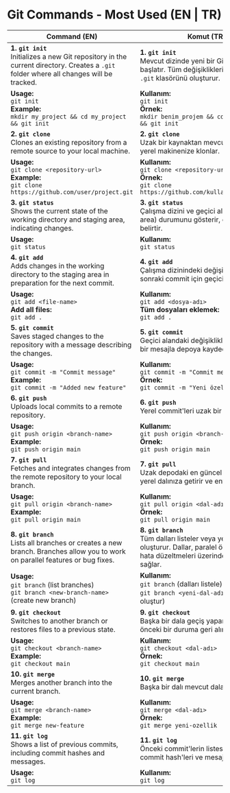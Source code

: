# Git Commands - Most Used (EN | TR)

| **Command (EN)** | **Komut (TR)** |
|------------------|----------------|
| **1. `git init`**<br>Initializes a new Git repository in the current directory. Creates a `.git` folder where all changes will be tracked. | **1. `git init`**<br>Mevcut dizinde yeni bir Git deposu başlatır. Tüm değişikliklerin izleneceği `.git` klasörünü oluşturur. |
| **Usage:**<br>`git init`<br>**Example:**<br>`mkdir my_project && cd my_project && git init` | **Kullanım:**<br>`git init`<br>**Örnek:**<br>`mkdir benim_projem && cd benim_projem && git init` |
| **2. `git clone`**<br>Clones an existing repository from a remote source to your local machine. | **2. `git clone`**<br>Uzak bir kaynaktan mevcut bir depoyu yerel makinenize klonlar. |
| **Usage:**<br>`git clone <repository-url>`<br>**Example:**<br>`git clone https://github.com/user/project.git` | **Kullanım:**<br>`git clone <repository-url>`<br>**Örnek:**<br>`git clone https://github.com/kullanici/proje.git` |
| **3. `git status`**<br>Shows the current state of the working directory and staging area, indicating changes. | **3. `git status`**<br>Çalışma dizini ve geçici alanın (staging area) durumunu gösterir, değişiklikleri belirtir. |
| **Usage:**<br>`git status` | **Kullanım:**<br>`git status` |
| **4. `git add`**<br>Adds changes in the working directory to the staging area in preparation for the next commit. | **4. `git add`**<br>Çalışma dizinindeki değişiklikleri bir sonraki commit için geçici alana ekler. |
| **Usage:**<br>`git add <file-name>`<br>**Add all files:**<br>`git add .` | **Kullanım:**<br>`git add <dosya-adı>`<br>**Tüm dosyaları eklemek:**<br>`git add .` |
| **5. `git commit`**<br>Saves staged changes to the repository with a message describing the changes. | **5. `git commit`**<br>Geçici alandaki değişiklikleri açıklayan bir mesajla depoya kaydeder. |
| **Usage:**<br>`git commit -m "Commit message"`<br>**Example:**<br>`git commit -m "Added new feature"` | **Kullanım:**<br>`git commit -m "Commit mesajı"`<br>**Örnek:**<br>`git commit -m "Yeni özellik eklendi"` |
| **6. `git push`**<br>Uploads local commits to a remote repository. | **6. `git push`**<br>Yerel commit'leri uzak bir depoya yükler. |
| **Usage:**<br>`git push origin <branch-name>`<br>**Example:**<br>`git push origin main` | **Kullanım:**<br>`git push origin <branch-adı>`<br>**Örnek:**<br>`git push origin main` |
| **7. `git pull`**<br>Fetches and integrates changes from the remote repository to your local branch. | **7. `git pull`**<br>Uzak depodaki en güncel değişiklikleri yerel dalınıza getirir ve entegre eder. |
| **Usage:**<br>`git pull origin <branch-name>`<br>**Example:**<br>`git pull origin main` | **Kullanım:**<br>`git pull origin <dal-adı>`<br>**Örnek:**<br>`git pull origin main` |
| **8. `git branch`**<br>Lists all branches or creates a new branch. Branches allow you to work on parallel features or bug fixes. | **8. `git branch`**<br>Tüm dalları listeler veya yeni bir dal oluşturur. Dallar, paralel özellikler veya hata düzeltmeleri üzerinde çalışmanızı sağlar. |
| **Usage:**<br>`git branch` (list branches)<br>`git branch <new-branch-name>` (create new branch) | **Kullanım:**<br>`git branch` (dalları listele)<br>`git branch <yeni-dal-adı>` (yeni dal oluştur) |
| **9. `git checkout`**<br>Switches to another branch or restores files to a previous state. | **9. `git checkout`**<br>Başka bir dala geçiş yapar veya dosyaları önceki bir duruma geri alır. |
| **Usage:**<br>`git checkout <branch-name>`<br>**Example:**<br>`git checkout main` | **Kullanım:**<br>`git checkout <dal-adı>`<br>**Örnek:**<br>`git checkout main` |
| **10. `git merge`**<br>Merges another branch into the current branch. | **10. `git merge`**<br>Başka bir dalı mevcut dala birleştirir. |
| **Usage:**<br>`git merge <branch-name>`<br>**Example:**<br>`git merge new-feature` | **Kullanım:**<br>`git merge <dal-adı>`<br>**Örnek:**<br>`git merge yeni-ozellik` |
| **11. `git log`**<br>Shows a list of previous commits, including commit hashes and messages. | **11. `git log`**<br>Önceki commit'lerin listesini gösterir, commit hash'leri ve mesajları içerir. |
| **Usage:**<br>`git log` | **Kullanım:**<br>`git log` |
